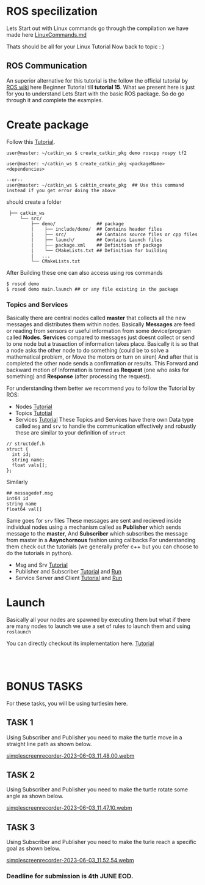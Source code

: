 # ROS specilization
Lets Start out with Linux commands go through the compilation we have made here [LinuxCommands.md](https://github.com/Robotics-Club-IIT-BHU/Robotics-Camp-2023/blob/main/Phase1-Week2/ROS_specialization/linuxcommands.md)

Thats should be all for your Linux Tutorial Now back to topic : )

## ROS Communication
An superior alternative for this tutorial is the follow the official tutorial by [ROS wiki](http://wiki.ros.org/ROS/Tutorials) here Beginner Tutorial till **tutorial 15**. What we present here is just for you to understand Lets Start with the basic ROS package. So do go through it and complete the examples.

# Create package
Follow this [Tutorial](http://wiki.ros.org/ROS/Tutorials/CreatingPackage).
```
user@master: ~/catkin_ws $ create_catkin_pkg demo roscpp rospy tf2

user@master: ~/catkin_ws $ create_catkin_pkg <packageName> <dependencies>
  
--or--
user@master: ~/catkin_ws $ caktin_create_pkg  ## Use this command instead if you get error doing the above
  ```
should create a folder

     ├── catkin_ws
         └── src/
             ├── demo/               ## package
             |    ├── include/demo/  ## Contains header files
             |    ├── src/           ## Contains source files or cpp files
             |    ├── launch/        ## Contains Launch files
             |    ├── package.xml    ## Definition of package
             |    └── CMakeLists.txt ## Definition for building
             |   ...
             └── CMakeLists.txt
After Building these one can also access using ros commands
```
$ roscd demo
$ rosed demo main.launch ## or any file existing in the package
```

### Topics and Services


Basically there are central nodes called **master** that collects all the new messages and distributes them within nodes. Basically **Messages** are feed or reading from sensors or useful information from some device/program called **Nodes**.
**Services** compared to messages just doesnt collect or send to one node but a trasaction of information takes place. Basically it is so that a node asks the other node to do something (could be to solve a mathematical problem, or Move the motors or turn on siren) And after that is completed the other node sends a confirmation or results. This Forward and backward motion of Information is termed as **Request** (one who asks for something) and **Response** (after processing the request).

For understanding them better we recommend you to follow the Tutorial by ROS:

- Nodes [Tutorial](http://wiki.ros.org/ROS/Tutorials/UnderstandingNodes)
- Topics [Tutotial](http://wiki.ros.org/ROS/Tutorials/UnderstandingTopics)
- Services [Tutorial](http://wiki.ros.org/ROS/Tutorials/UnderstandingServicesParams)
These Topics and Services have there own Data type called ```msg``` and ```srv``` to handle the communication effectively and robustly these are similar to your definition of ```struct```
```
// structdef.h
struct {
  int id;
  string name;
  float vals[];
};
```
Similarly

```
## messagedef.msg
int64 id
string name
float64 val[]
```

Same goes for ```srv``` files These messages are sent and recieved inside individual nodes using a mechanism called as **Publisher** which sends message to the **master**, And **Subscriber** which subscribes the message from master in a **Asynchornous** fashion using callbacks For understanding them check out the tutorials (we generally prefer c++ but you can choose to do the tutorials in python).

- Msg and Srv [Tutorial](http://wiki.ros.org/ROS/Tutorials/CreatingMsgAndSrv)
- Publisher and Subscriber [Tutorial](http://wiki.ros.org/ROS/Tutorials/WritingPublisherSubscriber%28c%2B%2B%29) and [Run](http://wiki.ros.org/ROS/Tutorials/ExaminingPublisherSubscriber)
- Service Server and Client [Tutorial](http://wiki.ros.org/ROS/Tutorials/WritingServiceClient%28c%2B%2B%29) and [Run](http://wiki.ros.org/ROS/Tutorials/ExaminingServiceClient)

# Launch
Basically all your nodes are spawned by executing them but what if there are many nodes to launch we use a set of rules to launch them and using ```roslaunch```

You can directly checkout its implementation here. [Tutorial](http://wiki.ros.org/ROS/Tutorials/UsingRqtconsoleRoslaunch#Using_roslaunch)

<br><br>
# BONUS TASKS

For these tasks, you will be using turtlesim here.
## TASK 1
Using Subscriber and Publisher you need to make the turtle move in a straight line path as shown below.

[simplescreenrecorder-2023-06-03_11.48.00.webm](https://github.com/Robotics-Club-IIT-BHU/Robotics-Camp-2023/assets/120899038/45203124-ce01-4a36-a509-244943fb0653)

## TASK 2
Using Subscriber and Publisher you need to make the turtle rotate some angle as shown below.

[simplescreenrecorder-2023-06-03_11.47.10.webm](https://github.com/Robotics-Club-IIT-BHU/Robotics-Camp-2023/assets/120899038/312ba373-f41e-4c99-893d-0236a6eee154)

## TASK 3

Using Subscriber and Publisher you need to make the turle reach a specific goal as shown below.

[simplescreenrecorder-2023-06-03_11.52.54.webm](https://github.com/Robotics-Club-IIT-BHU/Robotics-Camp-2023/assets/120899038/1f50fc1c-699f-4836-97da-f5f101df5be0)


### Deadline for submission is 4th JUNE EOD.
